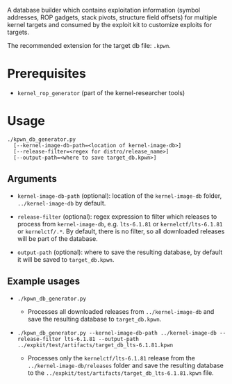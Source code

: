 A database builder which contains exploitation information (symbol addresses, ROP gadgets, stack pivots, structure field offsets) for multiple kernel targets and consumed by the exploit kit to customize exploits for targets.

The recommended extension for the target db file: `.kpwn`.

# Prerequisites

 * `kernel_rop_generator` (part of the kernel-researcher tools)

# Usage

```
./kpwn_db_generator.py
  [--kernel-image-db-path=<location of kernel-image-db>]
  [--release-filter=<regex for distro/release_name>]
  [--output-path=<where to save target_db.kpwn>]
```

## Arguments

* `kernel-image-db-path` (optional): location of the `kernel-image-db` folder, `../kernel-image-db` by default.

* `release-filter` (optional): regex expression to filter which releases to process from `kernel-image-db`, e.g. `lts-6.1.81` or `kernelctf/lts-6.1.81` or `kernelctf/.*`. By default, there is no filter, so all downloaded releases will be part of the database.

* `output-path` (optional): where to save the resulting database, by default it will be saved to `target_db.kpwn`.

## Example usages

* `./kpwn_db_generator.py`

  * Processes all downloaded releases from `../kernel-image-db` and save the resulting database to `target_db.kpwn`.

* `./kpwn_db_generator.py --kernel-image-db-path ../kernel-image-db --release-filter lts-6.1.81 --output-path ../expkit/test/artifacts/target_db_lts-6.1.81.kpwn`

  * Processes only the `kernelctf/lts-6.1.81` release from the `../kernel-image-db/releases` folder and save the resulting database to the `../expkit/test/artifacts/target_db_lts-6.1.81.kpwn` file.

